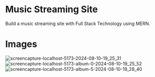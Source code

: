 # Music Streaming Site 

Build a music streaming site with Full Stack Technology using MERN.

# Images 

![screencapture-localhost-5173-2024-08-10-19_25_31](https://github.com/user-attachments/assets/1cdeeb41-a02b-47e5-a8fd-cad2c9be8091)
![screencapture-localhost-5173-album-0-2024-08-10-19_25_52](https://github.com/user-attachments/assets/13bf0e97-9b07-4e34-a5a4-5c6dd09b9616)
![screencapture-localhost-5173-album-5-2024-08-10-19_28_40](https://github.com/user-attachments/assets/10e0483b-3a0f-483b-9834-ca009d0f8272)
